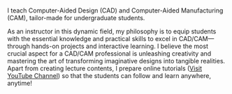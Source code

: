 
<br>

I teach Computer-Aided Design (CAD) and Computer-Aided Manufacturing (CAM), tailor-made for undergraduate students. 

As an instructor in this dynamic field, my philosophy is to equip students with the essential knowledge and practical skills to excel in CAD/CAM—through hands-on projects and interactive learning. I believe the most crucial aspect for a CAD/CAM professional is unleashing creativity and mastering the art of transforming imaginative designs into tangible realities. Apart from creating lecture contents, I prepare online tutorials ([Visit YouTube Channel](https://www.youtube.com/channel/UCMokYkGSWeWllinxpA-qQwg/playlists)) so that the students can follow and learn anywhere, anytime!